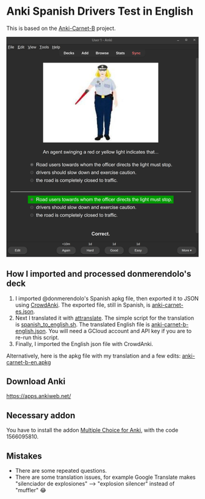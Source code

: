 # Anki Spanish Drivers Test in English

This is based on the [Anki-Carnet-B](https://github.com/donmerendolo/anki-carnet-B) project.

![Preview](preview.png)

## How I imported and processed donmerendolo's deck

1. I imported @donmerendolo's Spanish apkg file, then exported it to JSON using [CrowdAnki](https://ankiweb.net/shared/info/1788670778). The exported file, still in Spanish, is [anki-carnet-es.json](anki-carnet-b-en/anki-carnet-b-en.json).
1. Next I translated it with [attranslate](https://github.com/fkirc/attranslate). The simple script for the translation is [spanish_to_english.sh](spanish_to_english.sh). The translated English file is [anki-carnet-b-english.json](anki-carnet-b-en/anki-carnet-b-en.json). You will need a GCloud account and API key if you are to re-run this script.
1. Finally, I imported the English json file with CrowdAnki.

Alternatively, here is the apkg file with my translation and a few edits:
[anki-carnet-b-en.apkg](https://github.com/bike-bill/anki-carnet-B-english/raw/master/anki-carnet-b-en.apkg)

## Download Anki

<https://apps.ankiweb.net/>

## Necessary addon

You have to install the addon [Multiple Choice for Anki](https://ankiweb.net/shared/info/1566095810), with the code 1566095810.

## Mistakes

- There are some repeated questions.
- There are some translation issues, for example Google Translate makes "silenciador de explosiones" --> "explosion silencer" instead of "muffler" :joy:
